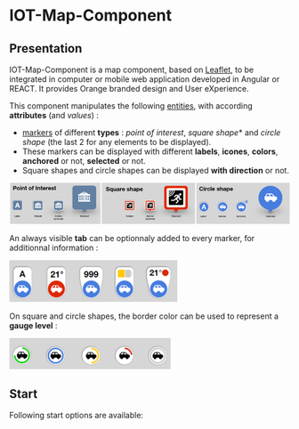 # IOT-Map-Component 

## Presentation

IOT-Map-Component is a map component, based on [Leaflet](https://leafletjs.com/), to be integrated in computer or mobile web application developed in Angular or REACT. 
It provides Orange branded design and User eXperience. 

This component manipulates the following <u>entities</u>, with according **attributes** (and *values*) :

- <u>markers</u> of different **types** : *point of interest*, *square shape** and *circle shape* (the last 2 for any elements to be displayed). 
- These markers can be displayed with different **labels**, **icones**, **colors**, **anchored** or not, **selected** or not. 
- Square shapes and circle shapes can be displayed **with direction** or not. 

<img src="doc/Image1.png">

An always visible **tab** can be optionnaly added to every marker, for additionnal information :

<img src="doc/Image2.png">

On square and circle shapes, the border color can be used to represent a **gauge level** : 

<img src="doc/Image3.png">


[comment]: <Examples of use can be found in [samples](https://github.com/Orange-OpenSource/IOT-Map-Component/samples).>

[comment]: <TbAdded image of one sample>

## Start

Following start options are available:

[comment]: <- [Download the latest release.](https://github.com/Orange-OpenSource/IOT-Map-Component/archive/v0.0.1.zip)>
[comment]: <- Clone the repo: `git clone ??`>
[comment]: <- Install with [npm](https://www.npmjs.com): `npm install ???`>
